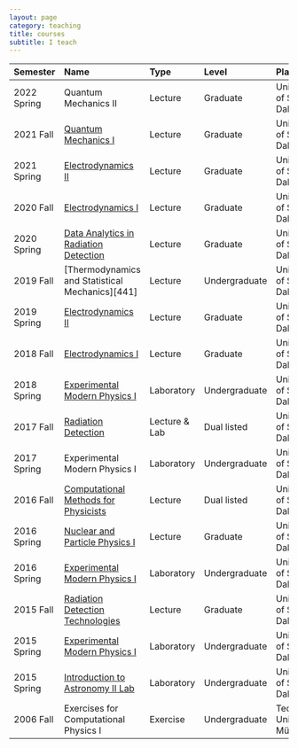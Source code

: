 ```yaml
---
layout: page
category: teaching
title: courses
subtitle: I teach
---
```


|Semester| Name | Type | Level | Place
|:-------|:-----|:-----|:------|:------
|2022 Spring | Quantum Mechanics II | Lecture | Graduate | University of South Dakota
|2021 Fall | [Quantum Mechanics I][771-21] | Lecture | Graduate | University of South Dakota
|2021 Spring | [Electrodynamics II][723-21] | Lecture | Graduate | University of South Dakota
|2020 Fall | [Electrodynamics I][721-20] | Lecture | Graduate | University of South Dakota
|2020 Spring | [Data Analytics in Radiation Detection][792-20] | Lecture | Graduate | University of South Dakota
|2019 Fall | [Thermodynamics and Statistical Mechanics][441] | Lecture | Undergraduate | University of South Dakota
|2019 Spring | [Electrodynamics II][723-19] | Lecture | Graduate | University of South Dakota
|2018 Fall | [Electrodynamics I][721-18] | Lecture | Graduate | University of South Dakota
|2018 Spring | [Experimental Modern Physics I][332-18] | Laboratory | Undergraduate | University of South Dakota
|2017 Fall | [Radiation Detection][591-17] | Lecture & Lab | Dual listed | University of South Dakota
|2017 Spring | Experimental Modern Physics I | Laboratory | Undergraduate | University of South Dakota
|2016 Fall | [Computational Methods for Physicists][592-16] | Lecture | Dual listed | University of South Dakota
|2016 Spring | [Nuclear and Particle Physics I][761-16] | Lecture | Graduate | University of South Dakota
|2016 Spring | [Experimental Modern Physics I][332-16] | Laboratory | Undergraduate | University of South Dakota
|2015 Fall | [Radiation Detection Technologies][792-15] | Lecture | Graduate | University of South Dakota
|2015 Spring | [Experimental Modern Physics I][332-15] | Laboratory | Undergraduate | University of South Dakota
|2015 Spring | [Introduction to Astronomy II Lab][187-15] | Laboratory | Undergraduate | University of South Dakota
|2006 Fall | Exercises for Computational Physics I | Exercise | Undergraduate | Technische Universität München

[771-21]: https://coyotesusd-my.sharepoint.com/:b:/g/personal/jing_liu_usd_edu/EVz3LhS82WRAqG3Z0tcEfC0BhLcv6TFBbDmU8o0FMaVQjg?e=RoAcLZ
[723-21]: https://coyotesusd-my.sharepoint.com/:b:/g/personal/jing_liu_usd_edu/ETZzmmG2YoFLsaY0H6L25AgBMUjqhFA2ir0QqJrOP3prIw?e=zaVZtJ
[721-20]: https://coyotesusd-my.sharepoint.com/:b:/g/personal/jing_liu_usd_edu/ERqcXREW9MtDu_4gLH4L8ukBdXHfAZwX0_gJVeuxpF4_aQ?e=IzgdHz
[792-20]: https://drive.google.com/uc?id=1mvR92Yjb2ydrfj_lfGQjPl0ZzgB73T9Z
[723-19]: https://coyotesusd-my.sharepoint.com/:b:/g/personal/jing_liu_usd_edu/EXvwHpqAJ21PkFxLDLuMvP0BaDU_lVAxuEvIGOfsjxJwdA?e=QN7lTS
[721-18]: https://coyotesusd-my.sharepoint.com/:b:/g/personal/jing_liu_usd_edu/EVA-sdqV1MlBvMIrqwL-zrcBjlP_-i80eFgDZtXXOJxI8g?e=NHM6od
[332-18]: https://drive.google.com/uc?id=1VNHQ9onWzQikEfsdILqt7qRiae9ngQKu
[591-17]: https://drive.google.com/uc?id=1Y0kQuYpmxIeKW6o-9rOZK0a4Ulfibi3D
[592-16]: https://drive.google.com/uc?id=16DkYIAaCYBcmzecpulmkR2KuITxyKPAQ
[761-16]: https://drive.google.com/uc?id=1YZ48GwToy_vRHRJaf2_jtDFP5YzkhVaF
[332-16]: https://drive.google.com/uc?id=1f72F1HqGKwoY14dHkhx5eKOoLorimg5L
[792-15]: https://drive.google.com/uc?id=1sM1oQ-bNkPqnc9vdAbCycM_xw_vuL66-
[332-15]: https://drive.google.com/uc?id=1WXc62KtTgjfmSgCkpHg6X98CKi3y97qi
[187-15]: https://drive.google.com/uc?id=1jTsRuyIz0OIymjWCTFD_35PA7fgobiGs
